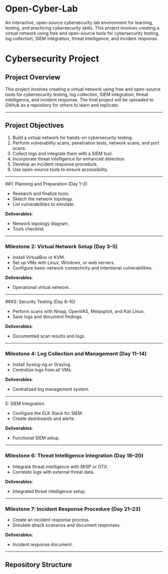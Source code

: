 # Open-Cyber-Lab
An interactive, open-source cybersecurity lab environment for learning, testing, and practicing cybersecurity skills.
This project involves creating a virtual network using free and open-source tools for cybersecurity testing, log collection, SIEM integration, threat intelligence, and incident response. 
# Cybersecurity Project

## Project Overview
This project involves creating a virtual network using free and open-source tools for cybersecurity testing, log collection, SIEM integration, threat intelligence, and incident response. The final project will be uploaded to GitHub as a repository for others to learn and replicate.

---

## Project Objectives
1. Build a virtual network for hands-on cybersecurity testing.
2. Perform vulnerability scans, penetration tests, network scans, and port scans.
3. Collect logs and integrate them with a SIEM tool.
4. Incorporate threat intelligence for enhanced detection.
5. Develop an incident response procedure.
6. Use open-source tools to ensure accessibility.

---

##1: Planning and Preparation (Day 1–2)
- Research and finalize tools.
- Sketch the network topology.
- List vulnerabilities to simulate.

**Deliverables**:
- Network topology diagram.
- Tools checklist.

---

### Milestone 2: Virtual Network Setup (Day 3–5)
- Install VirtualBox or KVM.
- Set up VMs with Linux, Windows, or web servers.
- Configure basic network connectivity and intentional vulnerabilities.

**Deliverables**:
- Operational virtual network.

---

###3: Security Testing (Day 6–10)
- Perform scans with Nmap, OpenVAS, Metasploit, and Kali Linux.
- Save logs and document findings.

**Deliverables**:
- Documented scan results and logs.

---

### Milestone 4: Log Collection and Management (Day 11–14)
- Install Syslog-ng or Graylog.
- Centralize logs from all VMs.

**Deliverables**:
- Centralized log management system.

---

5: SIEM Integration
- Configure the ELK Stack for SIEM.
- Create dashboards and alerts.

**Deliverables**:
- Functional SIEM setup.

---

### Milestone 6: Threat Intelligence Integration (Day 18–20)
- Integrate threat intelligence with MISP or OTX.
- Correlate logs with external threat data.

**Deliverables**:
- Integrated threat intelligence setup.

---

### Milestone 7: Incident Response Procedure (Day 21–23)
- Create an incident response process.
- Simulate attack scenarios and document responses.

**Deliverables**:
- Incident response document.

---

## Repository Structure
